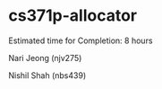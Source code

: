 # cs371p-allocator

Estimated time for Completion: 8 hours

Nari Jeong (njv275)

Nishil Shah (nbs439)